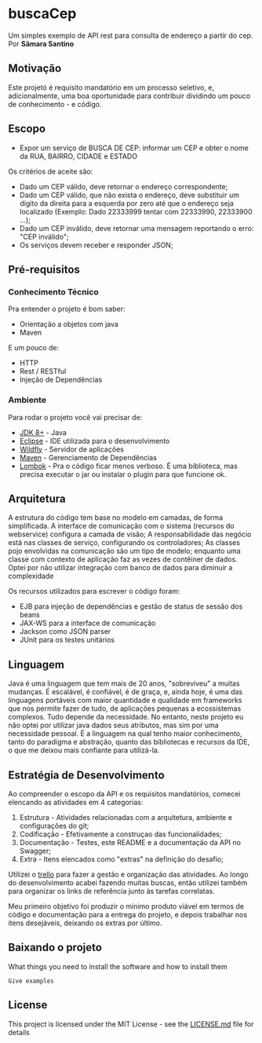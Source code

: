 
# buscaCep
Um simples exemplo de API rest para consulta de endereço a partir do cep. Por **Sâmara Santino** 


## Motivação
Este projetó é requisito mandatório em um processo seletivo, e, adicionalmente, uma boa oportunidade para contribuir dividindo um pouco de conhecimento - e código.


## Escopo
* Expor um serviço de BUSCA DE CEP: informar um CEP e obter o nome da RUA, BAIRRO, CIDADE e ESTADO 

Os critérios de aceite são: 
* Dado um CEP válido, deve retornar o endereço correspondente; 
* Dado um CEP válido, que não exista o endereço, deve substituir um dígito da direita para a esquerda por zero até que o endereço seja localizado (Exemplo: Dado 22333999 tentar com 22333990, 22333900 …); 
* Dado um CEP inválido, deve retornar uma mensagem reportando o erro: "CEP inválido"; 
* Os serviços devem receber e responder JSON; 

## Pré-requisitos 

### Conhecimento Técnico
Pra entender o projeto é bom saber:
* Orientação a objetos com java
* Maven

E um pouco de:
* HTTP
* Rest / RESTful
* Injeção de Dependências

### Ambiente
Para rodar o projeto você vai precisar de:
* [JDK 8+](https://www.oracle.com/sa/java/) - Java 
* [Eclipse](https://www.eclipse.org/) - IDE utilizada para o desenvolvimento
* [Wildfly](https://www.wildfly.org/) - Servidor de aplicações
* [Maven](https://maven.apache.org/) - Gerenciamento de Dependências
* [Lombok](https://projectlombok.org/) - Pra o código ficar menos verboso. É uma biblioteca, mas precisa executar o jar ou instalar o plugin para que funcione ok.


## Arquitetura
A estrutura do código tem base no modelo em camadas, de forma simplificada.
A interface de comunicação com o sistema (recursos do webservice) configura a camada de visão;
A responsabilidade das negócio está nas classes de serviço, configurando os controladores;
As classes pojo envolvidas na comunicação são um tipo de modelo;
enquanto uma classe com contexto de aplicação faz as vezes de contêiner de dados. Optei por não utilizar integração com banco de dados para diminuir a complexidade

Os recursos utilizados para escrever o código foram:
* EJB para injeção de dependências e gestão de status de sessão dos beans
* JAX-WS para a interface de comunicação
* Jackson como JSON parser
* JUnit para os testes unitários


## Linguagem
Java é uma linguagem que tem mais de 20 anos, "sobreviveu" a muitas mudanças. É escalável, é confiável, é de graça, e, ainda hoje, é uma das linguagens portáveis com maior quantidade e qualidade em frameworks que nos permite fazer de tudo, de aplicações pequenas a ecossistemas complexos. Tudo depende da necessidade. No entanto, neste projeto eu não optei por utilizar java dados seus atributos, mas sim por uma necessidade pessoal. É a linguagem na qual tenho maior conhecimento, tanto do paradigma e abstração, quanto das bibliotecas e recursos da IDE, o que me deixou mais confiante para utilizá-la.


## Estratégia de Desenvolvimento
Ao compreender o escopo da API e os requisitos mandatórios, comecei elencando as atividades em 4 categorias:
1. Estrutura - Atividades relacionadas com a arquitetura, ambiente e configurações do git;
2. Codificação - Efetivamente a construçao das funcionalidades;
3. Documentação - Testes, este README e a documentação da API no Swagger;
4. Extra - Itens elencados como "extras" na definição do desafio;

Utilizei o [trello](https://trello.com/b/P3aMQZ0q/buscacep) para fazer a gestão e organização das atividades. Ao longo do desenvolvimento acabei fazendo muitas buscas, então utilizei também para organizar os links de referência junto às tarefas correlatas.

Meu primeiro objetivo foi produzir o mínimo produto viável em termos de código e documentação para a entrega do projeto, e depois trabalhar nos itens desejáveis, deixando os extras por último.

## Baixando o projeto

What things you need to install the software and how to install them

```
Give examples
```

## License

This project is licensed under the MIT License - see the [LICENSE.md](LICENSE.md) file for details





